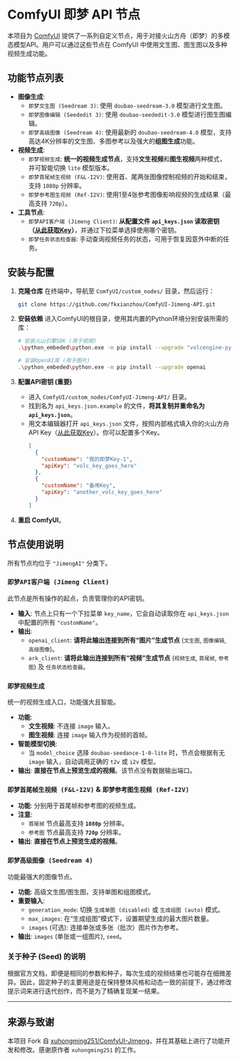 # ComfyUI 即梦 API 节点

本项目为 [ComfyUI](https://github.com/comfyanonymous/ComfyUI) 提供了一系列自定义节点，用于对接火山方舟（即梦）的多模态模型API。用户可以通过这些节点在 ComfyUI 中使用文生图、图生图以及多种视频生成功能。

## 功能节点列表

  * **图像生成**:
      * `即梦文生图 (Seedream 3)`: 使用 `doubao-seedream-3.0` 模型进行文生图。
      * `即梦图像编辑 (Seededit 3)`: 使用 `doubao-seededit-3.0` 模型进行图生图编辑。
      * `即梦高级图像 (Seedream 4)`: 使用最新的 `doubao-seedream-4.0` 模型，支持高达4K分辨率的文生图、多图参考以及强大的**组图生成**功能。
  * **视频生成**:
      * `即梦视频生成`: **统一的视频生成节点**，支持**文生视频**和**图生视频**两种模式，并可智能切换 `lite` 模型版本。
      * `即梦首尾帧生视频 (F&L-I2V)`: 使用首、尾两张图像控制视频的开始和结束，支持 `1080p` 分辨率。
      * `即梦参考图生视频 (Ref-I2V)`: 使用1至4张参考图像影响视频的生成结果（最高支持 `720p`）。
  * **工具节点**:
      * `即梦API客户端 (Jimeng Client)`: **从配置文件 `api_keys.json` 读取密钥（[从此获取Key](https://console.volcengine.com/ark/region:ark+cn-beijing/apiKey)）**，并通过下拉菜单选择使用哪个密钥。
      * `即梦任务状态检查器`: 手动查询视频任务的状态，可用于恢复因意外中断的任务。

## 安装与配置

1.  **克隆仓库**
    在终端中，导航至 `ComfyUI/custom_nodes/` 目录，然后运行：

    ```bash
    git clone https://github.com/fkxianzhou/ComfyUI-Jimeng-API.git
    ```

2.  **安装依赖**
    进入ComfyUI的根目录，使用其内置的Python环境分别安装所需的库：

    ```bash
    # 安装火山引擎SDK (用于视频)
    .\python_embeded\python.exe -m pip install --upgrade "volcengine-python-sdk[ark]"

    # 安装OpenAI库 (用于图片)
    .\python_embeded\python.exe -m pip install --upgrade openai
    ```

3.  **配置API密钥 (重要)**

      * 进入 `ComfyUI/custom_nodes/ComfyUI-Jimeng-API/` 目录。
      * 找到名为 `api_keys.json.example` 的文件，**将其复制并重命名为 `api_keys.json`**。
      * 用文本编辑器打开 `api_keys.json` 文件，按照内部格式填入你的火山方舟API Key（[从此获取Key](https://console.volcengine.com/ark/region:ark+cn-beijing/apiKey)）。你可以配置多个Key。
        ```json
        [
          {
            "customName": "我的即梦Key-1",
            "apiKey": "volc_key_goes_here"
          },
          {
            "customName": "备用Key",
            "apiKey": "another_volc_key_goes_here"
          }
        ]
        ```

4.  **重启 ComfyUI**。

## 节点使用说明

所有节点均位于 `"JimengAI"` 分类下。

### `即梦API客户端 (Jimeng Client)`

此节点是所有操作的起点，负责管理你的API密钥。

  * **输入**: 节点上只有一个下拉菜单 `key_name`，它会自动读取你在 `api_keys.json` 中配置的所有 `"customName"`。
  * **输出**:
      * `openai_client`: **请将此输出连接到所有“图片”生成节点** (`文生图`, `图像编辑`, `高级图像`)。
      * `ark_client`: **请将此输出连接到所有“视频”生成节点** (`视频生成`, `首尾帧`, `参考图`) 及 `任务状态检查器`。

### `即梦视频生成`

统一的视频生成入口，功能强大且智能。

  * **功能**:
      * **文生视频**: 不连接 `image` 输入。
      * **图生视频**: 连接 `image` 输入作为视频的首帧。
  * **智能模型切换**:
      * 当 `model_choice` 选择 `doubao-seedance-1-0-lite` 时，节点会根据有无 `image` 输入，自动调用正确的 `t2v` 或 `i2v` 模型。
  * **输出**: **直接在节点上预览生成的视频**。该节点没有数据输出端口。

### `即梦首尾帧生视频 (F&L-I2V)` & `即梦参考图生视频 (Ref-I2V)`

  * **功能**: 分别用于首尾帧和参考图的视频生成。
  * **注意**:
      * `首尾帧` 节点最高支持 **`1080p`** 分辨率。
      * `参考图` 节点最高支持 **`720p`** 分辨率。
  * **输出**: **直接在节点上预览生成的视频**。

### `即梦高级图像 (Seedream 4)`

功能最强大的图像节点。

  * **功能**: 高级文生图/图生图，支持单图和组图模式。
  * **重要输入**:
      * `generation_mode`: 切换 `生成单图 (disabled)` 或 `生成组图 (auto)` 模式。
      * `max_images`: 在“生成组图”模式下，设置期望生成的最大图片数量。
      * `images` (可选): 连接单张或多张（批次）图片作为参考。
  * **输出**: `images` (单张或一组图片), `seed`。

### 关于种子 (Seed) 的说明

根据官方文档，即便是相同的参数和种子，每次生成的视频结果也可能存在细微差异。因此，固定种子的主要用途是在保持整体风格和动态一致的前提下，通过修改提示词来进行迭代创作，而不是为了精确复现某一结果。

-----

## 来源与致谢

本项目 Fork 自 [xuhongming251/ComfyUI-Jimeng](https://github.com/xuhongming251/ComfyUI-Jimeng)，并在其基础上进行了功能开发和修改。感谢原作者 `xuhongming251` 的工作。
